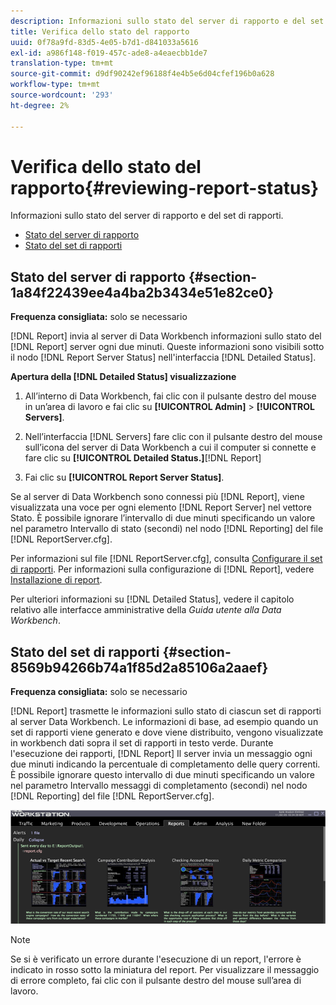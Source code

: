 ```yaml
---
description: Informazioni sullo stato del server di rapporto e del set di rapporti.
title: Verifica dello stato del rapporto
uuid: 0f78a9fd-83d5-4e05-b7d1-d841033a5616
exl-id: a986f148-f019-457c-ade8-a4eaecbb1de7
translation-type: tm+mt
source-git-commit: d9df90242ef96188f4e4b5e6d04cfef196b0a628
workflow-type: tm+mt
source-wordcount: '293'
ht-degree: 2%

---
```


# Verifica dello stato del rapporto{#reviewing-report-status}

Informazioni sullo stato del server di rapporto e del set di rapporti.

* [Stato del server di rapporto](../../../home/c-rpt-oview/c-admin-rpt/c-rev-rpt-st.md#section-1a84f22439ee4a4ba2b3434e51e82ce0)
* [Stato del set di rapporti](../../../home/c-rpt-oview/c-admin-rpt/c-rev-rpt-st.md#section-8569b94266b74a1f85d2a85106a2aaef)

## Stato del server di rapporto {#section-1a84f22439ee4a4ba2b3434e51e82ce0}

**Frequenza consigliata:** solo se necessario

[!DNL Report] invia al server di Data Workbench informazioni sullo stato del  [!DNL Report] server ogni due minuti. Queste informazioni sono visibili sotto il nodo [!DNL Report Server Status] nell&#39;interfaccia [!DNL Detailed Status].

**Apertura della  [!DNL Detailed Status] visualizzazione**

1. All’interno di Data Workbench, fai clic con il pulsante destro del mouse in un’area di lavoro e fai clic su **[!UICONTROL Admin]** > **[!UICONTROL Servers]**.

1. Nell’interfaccia [!DNL Servers] fare clic con il pulsante destro del mouse sull’icona del server di Data Workbench a cui il computer si connette e fare clic su **[!UICONTROL Detailed Status.]**[!DNL Report]

1. Fai clic su **[!UICONTROL Report Server Status]**.

Se al server di Data Workbench sono connessi più [!DNL Report], viene visualizzata una voce per ogni elemento [!DNL Report Server] nel vettore Stato. È possibile ignorare l’intervallo di due minuti specificando un valore nel parametro Intervallo di stato (secondi) nel nodo [!DNL Reporting] del file [!DNL ReportServer.cfg].

Per informazioni sul file [!DNL ReportServer.cfg], consulta [Configurare il set di rapporti](../../../home/c-rpt-oview/c-work-rpt-sets/t-create-rpt-set/t-config-rpt-set/t-config-rpt-set.md#task-cfb2fd0c28bc48c2acdd582fe0d670d0). Per informazioni sulla configurazione di [!DNL Report], vedere [Installazione di report](../../../home/c-rpt-oview/c-inst-rpt/c-inst-rpt.md#concept-3b8696a5b7f04ebfaafec7ff55890d91).

Per ulteriori informazioni su [!DNL Detailed Status], vedere il capitolo relativo alle interfacce amministrative della *Guida utente alla Data Workbench*.

## Stato del set di rapporti {#section-8569b94266b74a1f85d2a85106a2aaef}

**Frequenza consigliata:** solo se necessario

[!DNL Report] trasmette le informazioni sullo stato di ciascun set di rapporti al server Data Workbench. Le informazioni di base, ad esempio quando un set di rapporti viene generato e dove viene distribuito, vengono visualizzate in workbench dati sopra il set di rapporti in testo verde. Durante l&#39;esecuzione dei rapporti, [!DNL Report] Il server invia un messaggio ogni due minuti indicando la percentuale di completamento delle query correnti. È possibile ignorare questo intervallo di due minuti specificando un valore nel parametro Intervallo messaggi di completamento (secondi) nel nodo [!DNL Reporting] del file [!DNL ReportServer.cfg].

![](assets/report_status.png)

>[!NOTE]
>
>Se si è verificato un errore durante l&#39;esecuzione di un report, l&#39;errore è indicato in rosso sotto la miniatura del report. Per visualizzare il messaggio di errore completo, fai clic con il pulsante destro del mouse sull’area di lavoro.
